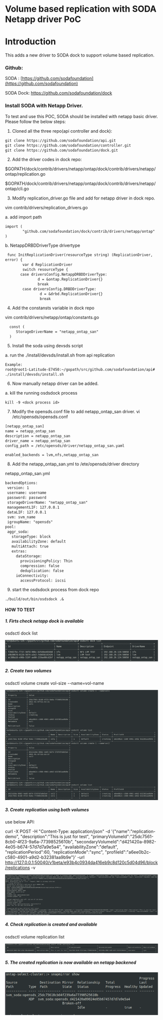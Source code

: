 # Volume based replication with SODA Netapp driver PoC


# Introduction

This adds a new driver to SODA dock to support volume based replication.
###  Github:
SODA : [https://github.com/sodafoundation](https://github.com/sodafoundation)

SODA Dock: https://github.com/sodafoundation/dock


### Install SODA with Netapp Driver.

To test and use this POC, SODA should be installed with netapp basic driver. Please follow the below steps:

1. Cloned all the three repo(api controller and dock):

```
git clone https://github.com/sodafoundation/api.git
git clone https://github.com/sodafoundation/controller.git
git clone https://github.com/sodafoundation/dock.git
```

2. Add the driver codes in dock repo:

 $GOPATH/dock/contrib/drivers/netapp/ontap/dock/contrib/drivers/netapp/ontap/replication.go

 $GOPATH/dock/contrib/drivers/netapp/ontap/dock/contrib/drivers/netapp/ontap/cli.go


 3. Modify replication_driver.go file and add for netapp driver in dock repo.

 vim contrib/drivers/replication_drivers.go

 a. add import path
 ```
 import (
         "github.com/sodafoundation/dock/contrib/drivers/netapp/ontap"
)
```
b. NetappDRBDDriverType drivertype
```
 func InitReplicationDriver(resourceType string) (ReplicationDriver, error) {
        var d ReplicationDriver
        switch resourceType {
       case driversConfig.NetappDRBDDriverType:
               d = &ontap.ReplicationDriver{}
               break
        case driversConfig.DRBDDriverType:
                d = &drbd.ReplicationDriver{}
                break
```

4. Add the constansts variable in dock repo

  vim contrib/drivers/netapp/ontap/constants.go
```
  const (
     StorageDriverName = "netapp_ontap_san"
  )
```

5. Install the soda using devsds script

 a. run the ./install/devsds/install.sh from api replication

 ```
 Example:
 root@root1-Latitude-E7450:~/gopath/src/github.com/sodafoundation/api# ./install/devsds/install.sh
 ```


6. Now manually netapp driver can be added.

 a. kill the running osdsdock process
  ```
  kill -9 <dock process id>
  ```

7. Modify the opensds.conf file to add netapp_ontap_san driver.
vi /etc/opensds/opensds.conf
```
[netapp_ontap_san]
name = netapp_ontap_san
description = netapp_ontap_san
driver_name = netapp_ontap_san
config_path = /etc/opensds/driver/netapp_ontap_san.yaml
```
```
enabled_backends = lvm,nfs,netapp_ontap_san
```

8. Add the netapp_ontap_san.yml to /ete/opensds/driver directory

 netapp_ontap_san.yml

 ```
backendOptions:
  version: 1
  username: username
  password: password
  storageDriverName: "netapp_ontap_san"
  managementLIF: 127.0.0.1
  dataLIF: 127.0.0.1
  svm: svm_name
  igroupName: "opensds"
pool:
  aggr_soda:
    storageType: block
    availabilityZone: default
    multiAttach: true
    extras:
      dataStorage:
        provisioningPolicy: Thin
        compression: false
        deduplication: false
      ioConnectivity:
        accessProtocol: iscsi
```
9. start the osdsdock process from dock repo
```
./build/out/bin/osdsdock .&
```

#### HOW TO TEST

##### 1. Firts check netapp dock is available

  osdsctl dock list

  ![](dock1.png)

##### 2. Create two volumes

osdsctl volume create vol-size --name=vol-name

![](replication-vol1.png)

##### 3. Create replication using both volumes

  use below API:

  curl -X POST -H "Content-Type: application/json" -d '{"name":"replication-demo", "description":"This is just for test", "primaryVolumeId":"25dc7561-8cb0-4f23-9a6a-77398525610b", "secondaryVolumeId":"d421420a-8982-4e05-b674-57d7d7a9e5a4", "availabilityZone":"default", "replicationPeriod":60, "replicationMode":"sync", "profileId":"a6ee0b2c-c580-4901-a9d2-b32381aa9b9e"}' -url http://127.0.0.1:50040/v1beta/e93b4c0934da416eb9c8d120c5d04d96/block/replications -v

  ![](createReplication.png)

##### 4. Check replication is created and available

osdsctl volume replication list

![](replication-list.png)


##### 5. The created replication is now available on netapp backened
![](snapmirror-show.png)
